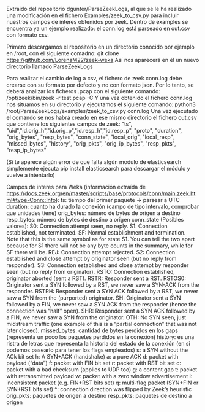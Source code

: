 Extraido del repositorio dgunter/ParseZeekLogs, al que se le ha realizado una modificación en el fichero Examples/zeek_to_csv.py para incluir nuestros campos de interes
obtenidos por zeek.
Dentro de examples se encuentra ya un ejemplo realizado: el conn.log está parseado en out.csv con formato csv.

Primero descargamos el repositorio en un directorio conocido por ejemplo en /root, con el siguiente comadno: git clone https://github.com/LorenaM22/zeek-weka
Así nos aparecerá en él un nuevo directorio llamado ParseZeekLogs

Para realizar el cambio de log a csv, el fichero de zeek conn.log debe crearse con su formato por defecto y no con formato json. Por lo tanto, se deberá analizar los 
ficheros .pcap con el siguiente comando:  /opt/zeek/bin/zeek -r test.pcap -C
Y una vez obtenido el fichero conn.log nos situamos en su directorio y ejecutamos el siguiente comando: python3 /root/ParseZeekLogs/examples/zeek_to_csv.py conn.log
Una vez ejecutado el comando se nos habrá creado en ese mismo directorio el fichero out.csv que contiene los siguientes campos de zeek:
"ts", "uid","id.orig_h","id.orig_p","id.resp_h","id.resp_p", "proto", "duration", "orig_bytes", "resp_bytes", "conn_state", "local_orig", "local_resp", "missed_bytes", 
"history", "orig_pkts", "orig_ip_bytes", "resp_pkts", "resp_ip_bytes"

(Si te aparece algún error de que falta algún modulo de elasticsearch simplemente ejecuta pip install elasticsearch para descargar el módulo y vuelve a intentarlo)

Campos de interes para Weka (información extraída de https://docs.zeek.org/en/master/scripts/base/protocols/conn/main.zeek.html#type-Conn::Info):
  ts: tiempo del primer paquete -> parsear a UTC
  duration: cuanto ha durado la conexión (campo de tipo intervalo, comprobar que unidades tiene)
  orig_bytes: número de bytes de origen a destino
  resp_bytes: número de bytes de destino a origen
  conn_state (Posibles valores):
    S0: Connection attempt seen, no reply.
    S1: Connection established, not terminated.
    SF: Normal establishment and termination. Note that this is the same symbol as for state S1. You can tell the two apart because for S1 there will not be any 
    byte counts in the summary, while for SF there will be.
    REJ: Connection attempt rejected.
    S2: Connection established and close attempt by originator seen (but no reply from responder).
    S3: Connection established and close attempt by responder seen (but no reply from originator).
    RSTO: Connection established, originator aborted (sent a RST).
    RSTR: Responder sent a RST.
    RSTOS0: Originator sent a SYN followed by a RST, we never saw a SYN-ACK from the responder.
    RSTRH: Responder sent a SYN ACK followed by a RST, we never saw a SYN from the (purported) originator.
    SH: Originator sent a SYN followed by a FIN, we never saw a SYN ACK from the responder (hence the connection was “half” open).
    SHR: Responder sent a SYN ACK followed by a FIN, we never saw a SYN from the originator.
    OTH: No SYN seen, just midstream traffic (one example of this is a “partial connection” that was not later closed).
  missed_bytes: cantidad de bytes perdidos en los gaps (representa un poco los paquetes perdidos en la conexión)
  history: es una ristra de letras que representa la historia del estado de la conexión (en si podemos pasearlo para tener los flags empleados)
    s: a SYN without the ACk bit set
    h: A SYN+ACK (handshake)
    a: a pure ACK
    d: packet with payload (“data”)
    f: packet with FIN bit set
    r: packet with RST bit set
    c: packet with a bad checksum (applies to UDP too)
    g: a content gap
    t: packet with retransmitted payload
    w: packet with a zero window advertisement
    i: inconsistent packet (e.g. FIN+RST bits set)
    q: multi-flag packet (SYN+FIN or SYN+RST bits set)
    ^: connection direction was flipped by Zeek’s heuristic
  orig_pkts: paquetes de origen a destino
  resp_pkts: paquetes de destino a origen
